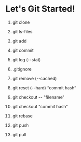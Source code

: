 # Let's Git Started!

1. git clone

2. git ls-files

2. git add

3. git commit

4. git log (--stat)

5. .gitignore

6. git remove (--cached)

17. git reset (--hard) “commit hash“

7. git checkout -- "filename"

9. git checkout "commit hash"

11. git rebase

12. git push

13. git pull
